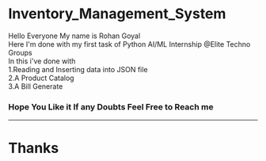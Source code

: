 # Inventory_Management_System
Hello Everyone My name is Rohan Goyal<br>
Here I'm done with my first task of Python AI/ML Internship @Elite Techno Groups<br>
In this i've done with<br>
1.Reading and Inserting data into JSON file<br>
2.A Product Catalog<br>
3.A Bill Generate<br>

### Hope You Like it If any Doubts Feel Free to Reach me
--------------------------------
# Thanks 
